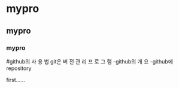# mypro
## mypro
### mypro

#github의 사 용 법
git은 버 전 관 리 프 로 그 램
 -github의 개 요
 -github에 repository

first......
